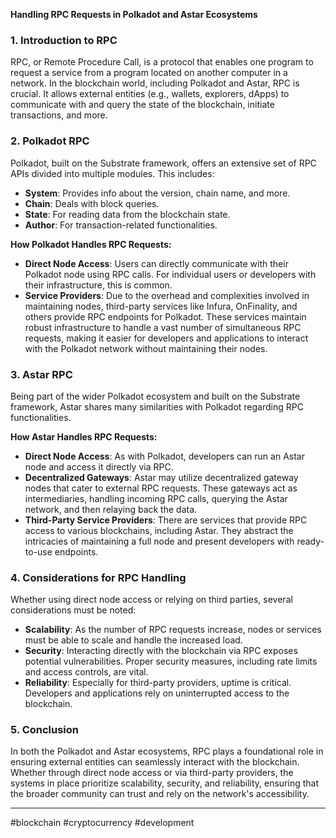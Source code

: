 **Handling RPC Requests in Polkadot and Astar Ecosystems**

### **1. Introduction to RPC**

RPC, or Remote Procedure Call, is a protocol that enables one program to request a service from a program located on another computer in a network. In the blockchain world, including Polkadot and Astar, RPC is crucial. It allows external entities (e.g., wallets, explorers, dApps) to communicate with and query the state of the blockchain, initiate transactions, and more.

### **2. Polkadot RPC**

Polkadot, built on the Substrate framework, offers an extensive set of RPC APIs divided into multiple modules. This includes:

- **System**: Provides info about the version, chain name, and more.
- **Chain**: Deals with block queries.
- **State**: For reading data from the blockchain state.
- **Author**: For transaction-related functionalities.

**How Polkadot Handles RPC Requests:**

- **Direct Node Access**: Users can directly communicate with their Polkadot node using RPC calls. For individual users or developers with their infrastructure, this is common.
- **Service Providers**: Due to the overhead and complexities involved in maintaining nodes, third-party services like Infura, OnFinality, and others provide RPC endpoints for Polkadot. These services maintain robust infrastructure to handle a vast number of simultaneous RPC requests, making it easier for developers and applications to interact with the Polkadot network without maintaining their nodes.

### **3. Astar RPC**

Being part of the wider Polkadot ecosystem and built on the Substrate framework, Astar shares many similarities with Polkadot regarding RPC functionalities.

**How Astar Handles RPC Requests:**

- **Direct Node Access**: As with Polkadot, developers can run an Astar node and access it directly via RPC.
- **Decentralized Gateways**: Astar may utilize decentralized gateway nodes that cater to external RPC requests. These gateways act as intermediaries, handling incoming RPC calls, querying the Astar network, and then relaying back the data.
- **Third-Party Service Providers**: There are services that provide RPC access to various blockchains, including Astar. They abstract the intricacies of maintaining a full node and present developers with ready-to-use endpoints.

### **4. Considerations for RPC Handling**

Whether using direct node access or relying on third parties, several considerations must be noted:

- **Scalability**: As the number of RPC requests increase, nodes or services must be able to scale and handle the increased load.
- **Security**: Interacting directly with the blockchain via RPC exposes potential vulnerabilities. Proper security measures, including rate limits and access controls, are vital.
- **Reliability**: Especially for third-party providers, uptime is critical. Developers and applications rely on uninterrupted access to the blockchain.

### **5. Conclusion**

In both the Polkadot and Astar ecosystems, RPC plays a foundational role in ensuring external entities can seamlessly interact with the blockchain. Whether through direct node access or via third-party providers, the systems in place prioritize scalability, security, and reliability, ensuring that the broader community can trust and rely on the network's accessibility.


---
#blockchain #cryptocurrency #development